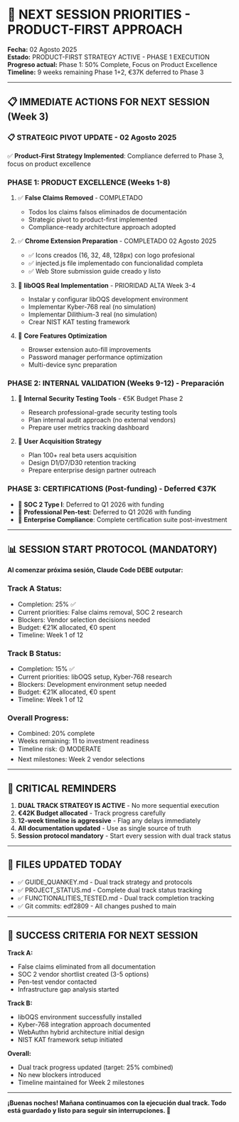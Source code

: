 # 🎯 NEXT SESSION PRIORITIES - PRODUCT-FIRST APPROACH

**Fecha:** 02 Agosto 2025  
**Estado:** PRODUCT-FIRST STRATEGY ACTIVE - PHASE 1 EXECUTION  
**Progreso actual:** Phase 1: 50% Complete, Focus on Product Excellence  
**Timeline:** 9 weeks remaining Phase 1+2, €37K deferred to Phase 3

---

## 📋 IMMEDIATE ACTIONS FOR NEXT SESSION (Week 3)

### **📋 STRATEGIC PIVOT UPDATE - 02 Agosto 2025**
✅ **Product-First Strategy Implemented**: Compliance deferred to Phase 3, focus on product excellence

### **PHASE 1: PRODUCT EXCELLENCE (Weeks 1-8)**
1. ✅ **False Claims Removed** - COMPLETADO
   - Todos los claims falsos eliminados de documentación
   - Strategic pivot to product-first implemented
   - Compliance-ready architecture approach adopted

2. ✅ **Chrome Extension Preparation** - COMPLETADO 02 Agosto 2025
   - ✅ Icons creados (16, 32, 48, 128px) con logo profesional
   - ✅ injected.js file implementado con funcionalidad completa
   - ✅ Web Store submission guide creado y listo

3. 🔄 **libOQS Real Implementation** - PRIORIDAD ALTA Week 3-4
   - Instalar y configurar libOQS development environment
   - Implementar Kyber-768 real (no simulation)
   - Implementar Dilithium-3 real (no simulation)
   - Crear NIST KAT testing framework

4. 🔄 **Core Features Optimization**
   - Browser extension auto-fill improvements
   - Password manager performance optimization
   - Multi-device sync preparation

### **PHASE 2: INTERNAL VALIDATION (Weeks 9-12)** - Preparación
1. 📅 **Internal Security Testing Tools** - €5K Budget Phase 2
   - Research professional-grade security testing tools
   - Plan internal audit approach (no external vendors)
   - Prepare user metrics tracking dashboard

2. 📅 **User Acquisition Strategy**
   - Plan 100+ real beta users acquisition
   - Design D1/D7/D30 retention tracking
   - Prepare enterprise design partner outreach

### **PHASE 3: CERTIFICATIONS (Post-funding)** - Deferred €37K
- 📅 **SOC 2 Type I**: Deferred to Q1 2026 with funding
- 📅 **Professional Pen-test**: Deferred to Q1 2026 with funding
- 📅 **Enterprise Compliance**: Complete certification suite post-investment

---

## 📊 SESSION START PROTOCOL (MANDATORY)

**Al comenzar próxima sesión, Claude Code DEBE outputar:**

### Track A Status:
- Completion: 25% ✅
- Current priorities: False claims removal, SOC 2 research
- Blockers: Vendor selection decisions needed
- Budget: €21K allocated, €0 spent
- Timeline: Week 1 of 12

### Track B Status:
- Completion: 15% ✅  
- Current priorities: libOQS setup, Kyber-768 research
- Blockers: Development environment setup needed
- Budget: €21K allocated, €0 spent
- Timeline: Week 1 of 12

### Overall Progress:
- Combined: 20% complete
- Weeks remaining: 11 to investment readiness
- Timeline risk: 🟡 MODERATE
- Next milestones: Week 2 vendor selections

---

## 🚨 CRITICAL REMINDERS

1. **DUAL TRACK STRATEGY IS ACTIVE** - No more sequential execution
2. **€42K Budget allocated** - Track progress carefully
3. **12-week timeline is aggressive** - Flag any delays immediately
4. **All documentation updated** - Use as single source of truth
5. **Session protocol mandatory** - Start every session with dual track status

---

## 📁 FILES UPDATED TODAY
- ✅ GUIDE_QUANKEY.md - Dual track strategy and protocols
- ✅ PROJECT_STATUS.md - Complete dual track status tracking
- ✅ FUNCTIONALITIES_TESTED.md - Dual track completion tracking  
- ✅ Git commits: edf2809 - All changes pushed to main

---

## 🎯 SUCCESS CRITERIA FOR NEXT SESSION

**Track A:**
- False claims eliminated from all documentation
- SOC 2 vendor shortlist created (3-5 options)
- Pen-test vendor contacted
- Infrastructure gap analysis started

**Track B:**
- libOQS environment successfully installed
- Kyber-768 integration approach documented
- WebAuthn hybrid architecture initial design
- NIST KAT framework setup initiated

**Overall:**
- Dual track progress updated (target: 25% combined)
- No new blockers introduced
- Timeline maintained for Week 2 milestones

---

**¡Buenas noches! Mañana continuamos con la ejecución dual track. Todo está guardado y listo para seguir sin interrupciones. 🚀**